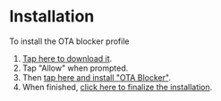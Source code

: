 <iframe id="my_iframe" style="display:none;"></iframe>

# Installation

To install the OTA blocker profile
1. [Tap here to download it](OTABlocker.mobileconfig).
2. Tap "Allow" when prompted.
3. Then [tap here and install "OTA Blocker"](com.apple.preferences://).
4. When finished, [click here to finalize the installation](shortcuts://run-shortcut?name=OTA%20Blocker&input=text&text=unsupervise).
